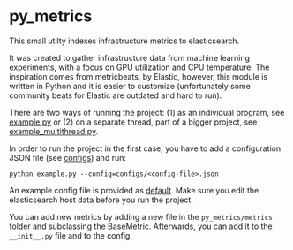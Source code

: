 # py_metrics
This small utilty indexes infrastructure metrics to elasticsearch.


It was created to gather infrastructure data from machine learning experiments, with a focus on GPU utilization and CPU temperature.
The inspiration comes from metricbeats, by Elastic, however, this module is written in Python and it is easier to customize (unfortunately some community beats for Elastic are outdated and hard to run).

There are two ways of running the project: (1) as an individual program, see [example.py](https://github.com/NullConvergence/py_metrics/blob/master/example.py) or (2) on a separate thread, part of a bigger project, see [example_multithread.py](https://github.com/NullConvergence/py_metrics/blob/master/example_multithread.py).


In order to run the project in the first case, you have to add a configuration JSON file (see [configs](https://github.com/NullConvergence/py_metrics/tree/master/configs)) and run:

```
python example.py --config=configs/<config-file>.json
```

An example config file is provided as [default](https://github.com/NullConvergence/py_metrics/blob/master/configs/default.json). 
Make sure you edit the elasticsearch host data before you run the project.


You can add new metrics by adding a new file in the ```py_metrics/metrics``` folder and subclassing the BaseMetric.
Afterwards, you can add it to the ```__init__.py``` file and to the config.
